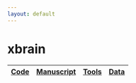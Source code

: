 ```yaml
---
layout: default
---
```


# xbrain

| [Code](https://github.com/nerdslab/xbrain) | [Manuscript](https://doi.org/10.1523/ENEURO.0195-17.2017) | [Tools](https://nerdslab.github.io/xbrain-website/tools) | [Data](https://github.com/nerdslab/xbrain/data) |
|--------|--------|-----------|------|
